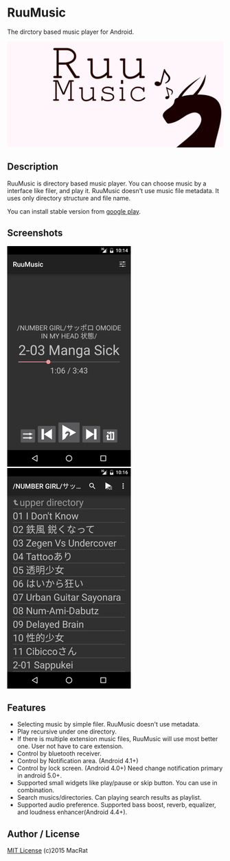 RuuMusic
========
The dirctory based music player for Android.

![RuuMusic promotion image](designs/promotion.png)

## Description
RuuMusic is directory based music player. You can choose music by a interface like filer, and play it.
RuuMusic doesn't use music file metadata. It uses only directory structure and file name.

You can install stable version from [google play](https://play.google.com/store/apps/details?id=jp.blanktar.ruumusic).

## Screenshots
![player view](screenshots/for-readme/play.png)
![selecting view](screenshots/for-readme/playlists.png)

## Features
* Selecting music by simple filer.
	RuuMusic doesn't use metadata.
* Play recursive under one directory.
* If there is multiple extension music files, RuuMusic will use most better one.
	User not have to care extension.
* Control by bluetooth receiver.
* Control by Notification area. (Android 4.1+)
* Control by lock screen. (Android 4.0+)
	Need change notification primary in android 5.0+.
* Supported small widgets like play/pause or skip button.
	You can use in combination.
* Search musics/directories.
	Can playing search results as playlist.
* Supported audio preference.
	Supported bass boost, reverb, equalizer, and loudness enhancer(Android 4.4+).

## Author / License
[MIT License](http://opensource.org/licenses/mit-license.php) (c)2015 MacRat
